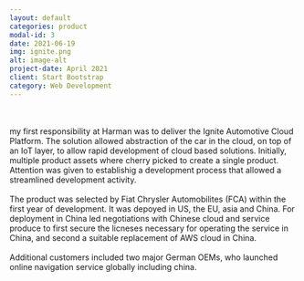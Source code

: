 ```yaml
---
layout: default
categories: product
modal-id: 3
date: 2021-06-19
img: ignite.png
alt: image-alt
project-date: April 2021
client: Start Bootstrap
category: Web Development
---
```


 <div style="text-align: left">

<br>
<br>
my first responsibility at Harman was to deliver the Ignite Automotive Cloud Platform.  The solution allowed abstraction of the car in the cloud, on top of an IoT layer, to allow rapid development of cloud based solutions.  Initially, multiple product assets where cherry picked to create a single product.  Attention was given to establishig a development process that allowed a streamlined development activity.
<br>
<br>
The product was selected by Fiat Chrysler Automobilites (FCA) within the first year of development.  It was depoyed in US, the EU, asia and China.  For deployment in China led negotiations with Chinese cloud and service produce to first secure the licneses necessary for operating the service in China, and second a suitable replacement of AWS cloud in China. 
<br>
<br>
Additional customers included two major German OEMs, who launched online navigation service globally including china.  
